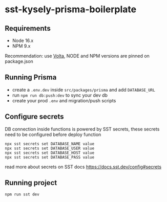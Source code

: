 # sst-kysely-prisma-boilerplate

## Requirements
- Node 16.x
- NPM 9.x

Recommendation: use [Volta](https://volta.sh/), NODE and NPM versions are pinned on package.json

## Running Prisma
- create a `.env.dev` inside `src/packages/prisma` and add `DATABASE_URL`
- run `npm run db:push:dev` to sync your dev db
- create your prod `.env` and migration/push scripts

## Configure secrets
DB connection inside functions is powered by SST secrets, these secrets need to be configured before deploy function
```
npx sst secrets set DATABASE_NAME value
npx sst secrets set DATABASE_USER value
npx sst secrets set DATABASE_HOST value
npx sst secrets set DATABASE_PASS value
```
read more about secrets on SST docs https://docs.sst.dev/config#secrets

## Running project

    npm run sst dev
